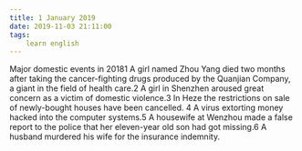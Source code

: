 ```yaml
---
title: 1 January 2019
date: 2019-11-03 21:11:00
tags:
    learn english
---
```

Major domestic events in 20181 A girl named Zhou Yang died
two months after taking the cancer-fighting drugs produced by the Quanjian
Company, a giant in the field of health care.2 A girl in Shenzhen aroused
great concern as a victim of domestic violence.3 In Heze the restrictions on
sale of newly-bought houses have been cancelled. 4 A virus extorting money
hacked into the computer systems.5 A housewife at Wenzhou made a
false report to the police that her eleven-year old son had got missing.6 A husband murdered his wife for the insurance indemnity. 